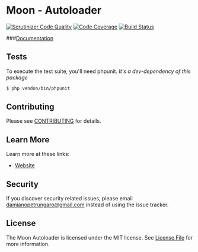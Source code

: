 # Moon - Autoloader

[![Scrutinizer Code Quality](https://scrutinizer-ci.com/g/moon-php/autoloader/badges/quality-score.png?b=master)](https://scrutinizer-ci.com/g/moon-php/autoloader/?branch=master)
[![Code Coverage](https://scrutinizer-ci.com/g/moon-php/autoloader/badges/coverage.png?b=master)](https://scrutinizer-ci.com/g/moon-php/autoloader/?branch=master)
[![Build Status](https://scrutinizer-ci.com/g/moon-php/autoloader/badges/build.png?b=master)](https://scrutinizer-ci.com/g/moon-php/autoloader/build-status/master)

###[Documentation](http://moon-php.com/docs/autoloader/)

## Tests

To execute the test suite, you'll need phpunit.
_It's a dev-dependency of this package_

```bash
$ php vendon/bin/phpunit
```

## Contributing

Please see [CONTRIBUTING](CONTRIBUTING.md) for details.

## Learn More

Learn more at these links:

- [Website](http://moon-php.com)

## Security

If you discover security related issues, please email damianopetrungaro@gmail.com instead of using the issue tracker.

## License

The Moon Autoloader is licensed under the MIT license. See [License File](LICENSE.md) for more information.